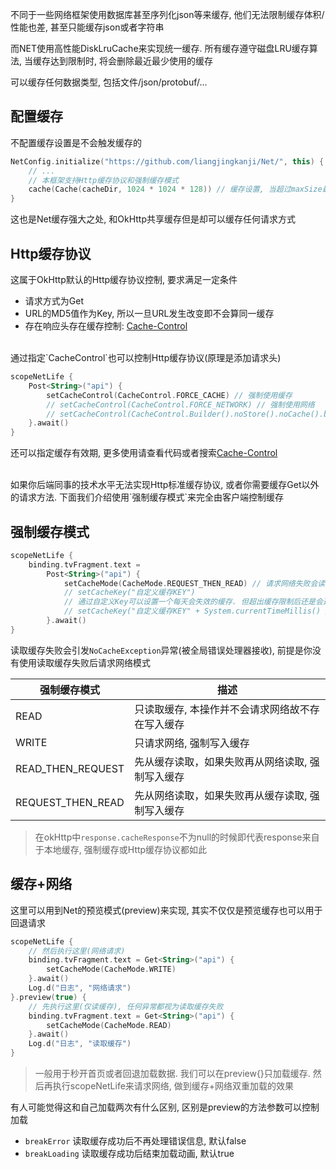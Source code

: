 
不同于一些网络框架使用数据库甚至序列化json等来缓存, 他们无法限制缓存体积/性能也差, 甚至只能缓存json或者字符串

而NET使用高性能DiskLruCache来实现统一缓存. 所有缓存遵守磁盘LRU缓存算法, 当缓存达到限制时, 将会删除最近最少使用的缓存

可以缓存任何数据类型, 包括文件/json/protobuf/...


## 配置缓存

不配置缓存设置是不会触发缓存的
```kotlin
NetConfig.initialize("https://github.com/liangjingkanji/Net/", this) {
    // ...
    // 本框架支持Http缓存协议和强制缓存模式
    cache(Cache(cacheDir, 1024 * 1024 * 128)) // 缓存设置, 当超过maxSize最大值会根据最近最少使用算法清除缓存来限制缓存大小
}
```
这也是Net缓存强大之处, 和OkHttp共享缓存但是却可以缓存任何请求方式

## Http缓存协议

这属于OkHttp默认的Http缓存协议控制, 要求满足一定条件

- 请求方式为Get
- URL的MD5值作为Key, 所以一旦URL发生改变即不会算同一缓存
- 存在响应头存在缓存控制: [Cache-Control](https://developer.mozilla.org/zh-CN/docs/Web/HTTP/Headers/Cache-Control)

<br>
通过指定`CacheControl`也可以控制Http缓存协议(原理是添加请求头)

```kotlin
scopeNetLife {
    Post<String>("api") {
        setCacheControl(CacheControl.FORCE_CACHE) // 强制使用缓存
        // setCacheControl(CacheControl.FORCE_NETWORK) // 强制使用网络
        // setCacheControl(CacheControl.Builder().noStore().noCache().build()) // 完全禁止读取/写入缓存
    }.await()
}
```

还可以指定缓存有效期, 更多使用请查看代码或者搜索[Cache-Control](https://developer.mozilla.org/zh-CN/docs/Web/HTTP/Headers/Cache-Control)

<br>
如果你后端同事的技术水平无法实现Http标准缓存协议, 或者你需要缓存Get以外的请求方法. 下面我们介绍使用`强制缓存模式`来完全由客户端控制缓存

## 强制缓存模式

```kotlin
scopeNetLife {
    binding.tvFragment.text =
        Post<String>("api") {
            setCacheMode(CacheMode.REQUEST_THEN_READ) // 请求网络失败会读取缓存, 请断网测试
            // setCacheKey("自定义缓存KEY")
            // 通过自定义Key可以设置一个每天会失效的缓存. 但超出缓存限制后还是会遵守最近最少使用删除策略
            // setCacheKey("自定义缓存KEY" + System.currentTimeMillis() / TimeUnit.DAYS.toMillis(1))
        }.await()
}
```

读取缓存失败会引发`NoCacheException`异常(被全局错误处理器接收), 前提是你没有使用读取缓存失败后请求网络模式

| 强制缓存模式 | 描述 |
|-|-|
| READ | 只读取缓存, 本操作并不会请求网络故不存在写入缓存 |
| WRITE | 只请求网络, 强制写入缓存 |
| READ_THEN_REQUEST | 先从缓存读取，如果失败再从网络读取, 强制写入缓存 |
| REQUEST_THEN_READ | 先从网络读取，如果失败再从缓存读取, 强制写入缓存 |

> 在okHttp中`response.cacheResponse`不为null的时候即代表response来自于本地缓存, 强制缓存或Http缓存协议都如此

## 缓存+网络

这里可以用到Net的预览模式(preview)来实现, 其实不仅仅是预览缓存也可以用于回退请求

```kotlin
scopeNetLife {
    // 然后执行这里(网络请求)
    binding.tvFragment.text = Get<String>("api") {
        setCacheMode(CacheMode.WRITE)
    }.await()
    Log.d("日志", "网络请求")
}.preview(true) {
    // 先执行这里(仅读缓存), 任何异常都视为读取缓存失败
    binding.tvFragment.text = Get<String>("api") {
        setCacheMode(CacheMode.READ)
    }.await()
    Log.d("日志", "读取缓存")
}
```

> 一般用于秒开首页或者回退加载数据. 我们可以在preview{}只加载缓存. 然后再执行scopeNetLife来请求网络, 做到缓存+网络双重加载的效果

有人可能觉得这和自己加载两次有什么区别, 区别是preview的方法参数可以控制加载

- `breakError` 读取缓存成功后不再处理错误信息, 默认false
- `breakLoading` 读取缓存成功后结束加载动画, 默认true
